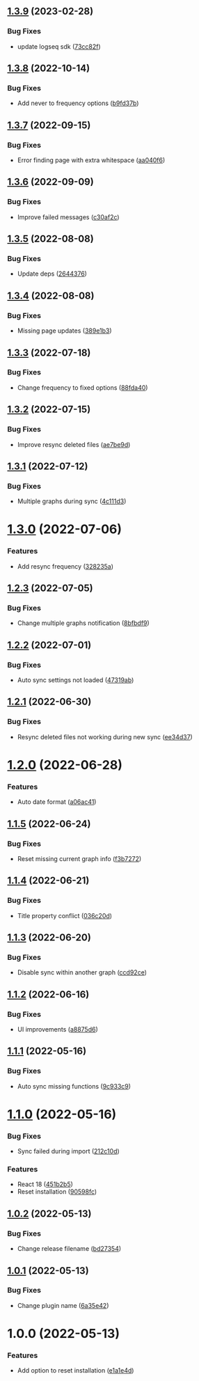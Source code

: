 ## [1.3.9](https://github.com/readwiseio/logseq-readwise-official-plugin/compare/v1.3.8...v1.3.9) (2023-02-28)


### Bug Fixes

* update logseq sdk ([73cc82f](https://github.com/readwiseio/logseq-readwise-official-plugin/commit/73cc82fce1dd4ece9f00f93bd9903301fd98a613))

## [1.3.8](https://github.com/readwiseio/logseq-readwise-official-plugin/compare/v1.3.7...v1.3.8) (2022-10-14)


### Bug Fixes

* Add never to frequency options ([b9fd37b](https://github.com/readwiseio/logseq-readwise-official-plugin/commit/b9fd37b9eb7c1d3cce3209d0849777a229e8bf89))

## [1.3.7](https://github.com/readwiseio/logseq-readwise-official-plugin/compare/v1.3.6...v1.3.7) (2022-09-15)


### Bug Fixes

* Error finding page with extra whitespace ([aa040f6](https://github.com/readwiseio/logseq-readwise-official-plugin/commit/aa040f61d8698290d564b9822529ba9be3c5f8da))

## [1.3.6](https://github.com/readwiseio/logseq-readwise-official-plugin/compare/v1.3.5...v1.3.6) (2022-09-09)


### Bug Fixes

* Improve failed messages ([c30af2c](https://github.com/readwiseio/logseq-readwise-official-plugin/commit/c30af2c5ee555c013044cd253be5758c3c01928f))

## [1.3.5](https://github.com/readwiseio/logseq-readwise-official-plugin/compare/v1.3.4...v1.3.5) (2022-08-08)


### Bug Fixes

* Update deps ([2644376](https://github.com/readwiseio/logseq-readwise-official-plugin/commit/2644376df5e6e4a9b09f54cc9c105053e4fb590b))

## [1.3.4](https://github.com/readwiseio/logseq-readwise-official-plugin/compare/v1.3.3...v1.3.4) (2022-08-08)


### Bug Fixes

* Missing page updates ([389e1b3](https://github.com/readwiseio/logseq-readwise-official-plugin/commit/389e1b32d375f6ed862430eea8d7eac9ad6e08bf))

## [1.3.3](https://github.com/readwiseio/logseq-readwise-official-plugin/compare/v1.3.2...v1.3.3) (2022-07-18)


### Bug Fixes

* Change frequency to fixed options ([88fda40](https://github.com/readwiseio/logseq-readwise-official-plugin/commit/88fda40776f710b095f73dc44ba0543f10d2a02c))

## [1.3.2](https://github.com/readwiseio/logseq-readwise-official-plugin/compare/v1.3.1...v1.3.2) (2022-07-15)


### Bug Fixes

* Improve resync deleted files ([ae7be9d](https://github.com/readwiseio/logseq-readwise-official-plugin/commit/ae7be9dd04685b4aedd50f982619de0e130ad82e))

## [1.3.1](https://github.com/readwiseio/logseq-readwise-official-plugin/compare/v1.3.0...v1.3.1) (2022-07-12)


### Bug Fixes

* Multiple graphs during sync ([4c111d3](https://github.com/readwiseio/logseq-readwise-official-plugin/commit/4c111d3786c55944e2687f85bf487bb7fae86017))

# [1.3.0](https://github.com/readwiseio/logseq-readwise-official-plugin/compare/v1.2.3...v1.3.0) (2022-07-06)


### Features

* Add resync frequency ([328235a](https://github.com/readwiseio/logseq-readwise-official-plugin/commit/328235a4e7b35d9683bd55cdf8d4ac69375346e6))

## [1.2.3](https://github.com/readwiseio/logseq-readwise-official-plugin/compare/v1.2.2...v1.2.3) (2022-07-05)


### Bug Fixes

* Change multiple graphs notification ([8bfbdf9](https://github.com/readwiseio/logseq-readwise-official-plugin/commit/8bfbdf93bd51bed4bd6c82694400dff74a5ede63))

## [1.2.2](https://github.com/readwiseio/logseq-readwise-official-plugin/compare/v1.2.1...v1.2.2) (2022-07-01)


### Bug Fixes

* Auto sync settings not loaded ([47319ab](https://github.com/readwiseio/logseq-readwise-official-plugin/commit/47319ab9462ca0834468dd926162454872f2190f))

## [1.2.1](https://github.com/readwiseio/logseq-readwise-official-plugin/compare/v1.2.0...v1.2.1) (2022-06-30)


### Bug Fixes

* Resync deleted files not working during new sync ([ee34d37](https://github.com/readwiseio/logseq-readwise-official-plugin/commit/ee34d37f318bc3b34806eed7361fba8409871743))

# [1.2.0](https://github.com/readwiseio/logseq-readwise-official-plugin/compare/v1.1.5...v1.2.0) (2022-06-28)


### Features

* Auto date format ([a06ac41](https://github.com/readwiseio/logseq-readwise-official-plugin/commit/a06ac419e0a7203d412b30afea9694ed961b7b66))

## [1.1.5](https://github.com/readwiseio/logseq-readwise-official-plugin/compare/v1.1.4...v1.1.5) (2022-06-24)


### Bug Fixes

* Reset missing current graph info ([f3b7272](https://github.com/readwiseio/logseq-readwise-official-plugin/commit/f3b7272337143d4825b580947d4d55ff76e3a5bc))

## [1.1.4](https://github.com/readwiseio/logseq-readwise-official-plugin/compare/v1.1.3...v1.1.4) (2022-06-21)


### Bug Fixes

* Title property conflict ([036c20d](https://github.com/readwiseio/logseq-readwise-official-plugin/commit/036c20d7f10fd93669df27dfa17e55812342a371))

## [1.1.3](https://github.com/readwiseio/logseq-readwise-official-plugin/compare/v1.1.2...v1.1.3) (2022-06-20)


### Bug Fixes

* Disable sync within another graph ([ccd92ce](https://github.com/readwiseio/logseq-readwise-official-plugin/commit/ccd92ce88ff9a622012d134e4cef5feb2017b145))

## [1.1.2](https://github.com/readwiseio/logseq-readwise-official-plugin/compare/v1.1.1...v1.1.2) (2022-06-16)


### Bug Fixes

* UI improvements ([a8875d6](https://github.com/readwiseio/logseq-readwise-official-plugin/commit/a8875d63ca65bdb8c76b65071ff0be0d01a238f2))

## [1.1.1](https://github.com/readwiseio/logseq-readwise-official-plugin/compare/v1.1.0...v1.1.1) (2022-05-16)


### Bug Fixes

* Auto sync missing functions ([9c933c9](https://github.com/readwiseio/logseq-readwise-official-plugin/commit/9c933c93d8f8f49955d8a0f1a054477e1871db60))

# [1.1.0](https://github.com/readwiseio/logseq-readwise-official-plugin/compare/v1.0.2...v1.1.0) (2022-05-16)


### Bug Fixes

* Sync failed during import ([212c10d](https://github.com/readwiseio/logseq-readwise-official-plugin/commit/212c10d21e4971ded7326d9ad22b0a0af2e589c7))


### Features

* React 18 ([451b2b5](https://github.com/readwiseio/logseq-readwise-official-plugin/commit/451b2b5b891f50a566c3f4365859d38086174326))
* Reset installation ([90598fc](https://github.com/readwiseio/logseq-readwise-official-plugin/commit/90598fcab80eced2ceb54bb4d0db75f921d8fe5c))

## [1.0.2](https://github.com/readwiseio/logseq-readwise-official-plugin/compare/v1.0.1...v1.0.2) (2022-05-13)


### Bug Fixes

* Change release filename ([bd27354](https://github.com/readwiseio/logseq-readwise-official-plugin/commit/bd27354c2e24ce84241c1659bdbf028f571ae8e9))

## [1.0.1](https://github.com/readwiseio/logseq-readwise-official-plugin/compare/v1.0.0...v1.0.1) (2022-05-13)


### Bug Fixes

* Change plugin name ([6a35e42](https://github.com/readwiseio/logseq-readwise-official-plugin/commit/6a35e42f1f9c7aaaab060a16ca7d6d4d754ca8b1))

# 1.0.0 (2022-05-13)


### Features

* Add option to reset installation ([e1a1e4d](https://github.com/readwiseio/logseq-readwise-official-plugin/commit/e1a1e4d35cacda86dfa05325c41e8b88ab3fceac))
